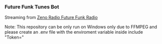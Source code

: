 ### Future Funk Tunes Bot
Streaming from [Zeno Radio Future Funk Radio](http://zeno.fm/radio/future-fnk/ "Zeno Radio Future Funk Radio")

Note: This repository can be only run on Windows only due to FFMPEG and please create an .env file with the enviroment variable inside include "Token="
